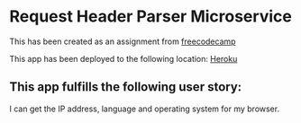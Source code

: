 # Request Header Parser Microservice

This has been created as an assignment from [freecodecamp](http://www.freecodecamp.com)

This app has been deployed to the following location:
[Heroku](http://request-header-parser-1690.herokuapp.com)

## This app fulfills the following user story:
I can get the IP address, language and operating system for my browser.
